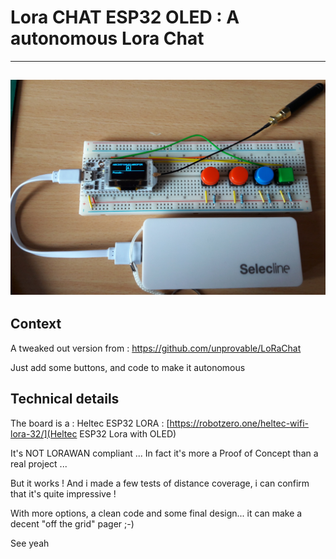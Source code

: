 # Lora CHAT ESP32 OLED : A autonomous Lora Chat 

---
![Image screen shot](./lora_esp.jpg)
---

## Context

A tweaked out version from : https://github.com/unprovable/LoRaChat

Just add some buttons, and code to make it autonomous

## Technical details

The board is a : Heltec ESP32 LORA : [https://robotzero.one/heltec-wifi-lora-32/](Heltec ESP32 Lora with OLED)

It's NOT LORAWAN compliant ... In fact it's more a Proof of Concept than a real project ...

But it works ! And i made a few tests of distance coverage, i can confirm that it's quite impressive ! 

With more options, a clean code and some final design... it can make a decent "off the grid" pager ;-)

See yeah

